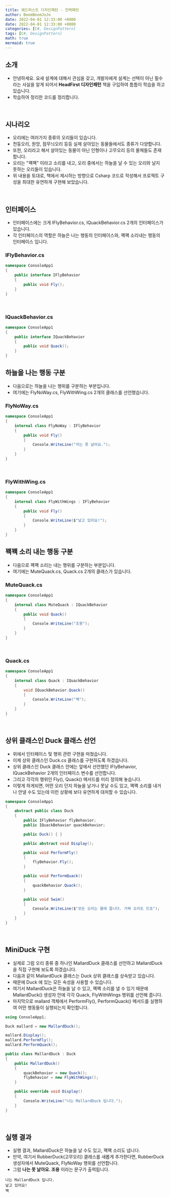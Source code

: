 ```yaml
---
title: 헤드퍼스트 디자인패턴 - 전략패턴
author: BeomBeomJoJo
date: 2022-04-01 12:33:00 +0800
date: 2022-04-01 12:33:00 +0800
categories: [C#, DesignPattern]
tags: [C#, DesignPattern]
math: true
mermaid: true
---
```


## **소개**
* 안녕하세요. 요새 설계에 대해서 관심을 갖고, 개발자에게 설계는 선택이 아닌 필수라는 사실을 알게 되어서 **HeadFirst 디자인패턴** 책을 구입하여 틈틈이 학습을 하고 있습니다.
* 학습하여 정리한 코드를 정리합니다.

<br/>

## **시나리오**
* 오리에는 여러가지 종류의 오리들이 있습니다.
* 천둥오리, 원앙, 점무늬오리 등등 실제 살아있는 동물들에서도 종류가 다양합니다.
* 또한, 오리라고 해서 살아있는 동물이 아닌 인형이나 고무오리 등의 물체들도 존재합니다.
* 오리는 "꽥꽥" 이라고 소리를 내고, 오리 중에서는 하늘을 날 수 있는 오리와 날지 못하는 오리들이 있습니다.
* 위 내용을 토대로, 책에서 제시하는 방향으로 Csharp 코드로 작성해서 프로젝트 구성을 최대한 유연하게 구현해 보았습니다.

<br/>

## **인터페이스**
* 인터페이스에는 크게 IFlyBehavior.cs, IQuackBehavior.cs 2개의 인터페이스가 있습니다.
* 각 인터페이스의 역할은 하늘은 나는 행동의 인터페이스와, 꽥꽥 소리내는 행동의 인터페이스 입니다.

### **IFlyBehavior.cs**

```csharp
namespace ConsoleApp1
{
    public interface IFlyBehavior
    {
        public void Fly();
    }
}
```

<br/>

### **IQuackBehavior.cs**

```csharp
namespace ConsoleApp1
{
    public interface IQuackBehavior
    {
        public void Quack();
    }
}
```

## **하늘을 나는 행동 구분**
* 다음으로는 하늘을 나는 행위를 구분하는 부분입니다.
* 여기에는 FlyNoWay.cs, FlyWithWing.cs 2개의 클래스를 선언했습니다.

### **FlyNoWay.cs**
```csharp
namespace ConsoleApp1
{
    internal class FlyNoWay : IFlyBehavior
    {
        public void Fly()
        {
            Console.WriteLine("저는 못 날아요.");
        }
    }
}
```

<br/>

### **FlyWithWing.cs**

```csharp
namespace ConsoleApp1
{
    internal class FlyWithWings : IFlyBehavior
    {
        public void Fly()
        {
            Console.WriteLine($"날고 있어요!");
        }
    }
}
```

## **꽥꽥 소리 내는 행동 구분**
* 다음으로 꽥꽥 소리는 내는 행위를 구분하는 부분입니다.
* 여기에는 MuteQuack.cs, Quack.cs 2개의 클래스가 있습니다.

### **MuteQuack.cs**

```csharp
namespace ConsoleApp1
{
    internal class MuteQuack : IQuackBehavior
    {
        public void Quack()
        {
            Console.WriteLine("조용");
        }
    }
}
```

<br/>

### **Quack.cs**

```csharp
namespace ConsoleApp1
{
    internal class Quack : IQuackBehavior
    {
        void IQuackBehavior.Quack()
        {
            Console.WriteLine("꽥");
        }
    }
}
```

<br/>

## **상위 클래스인 Duck 클래스 선언**
* 위에서 인터페이스 및 행위 관련 구현을 마쳤습니다.
* 이제 상위 클래스인 Duck.cs 클래스를 구현하도록 하겠습니다.
* 상위 클래스인 Duck 클래스 안에는 앞에서 선언했던 IFlyBehavior, IQuackBehavior 2개의 인터페이스 변수를 선언합니다.
* 그리고 각각의 행위인 Fly(), Quack() 메서드를 미리 정의해 놓습니다.
* 이렇게 하게되면, 어떤 오리 던지 하늘을 날거나 못날 수도 있고, 꽥꽥 소리를 내거나 안낼 수도 있는데 이런 상황에 보다 유연하게 대처할 수 있습니다.

```csharp
namespace ConsoleApp1
{
    abstract public class Duck
    {
        public IFlyBehavior flyBehavior;
        public IQuackBehavior quackBehavior;

        public Duck() { }

        public abstract void Display();

        public void PerformFly()
        {
            flyBehavior.Fly();
        }

        public void PerformQuack()
        {
            quackBehavior.Quack();
        }

        public void Swim()
        {
            Console.WriteLine($"모든 오리는 물에 뜹니다. 가짜 오리도 뜨죠");
        }
    }
}
```

<br/>

## **MiniDuck 구현**
* 실제로 그럼 오리 종류 중 하나인 MallardDuck 클래스를 선언하고 MallardDuck을 직접 구현해 보도록 하겠습니다.
* 다음과 같이 MallardDuck 클래스는 Duck 상위 클래스를 상속받고 있습니다.
* 때문에 Duck 에 있는 모든 속성을 사용할 수 있습니다.
* 여기서 MallardDuck은 하늘을 날 수 있고, 꽥꽥 소리를 낼 수 있기 때문에 MallardDuck() 생성자 안에 각각 Quack, FlyWithWings 행위를 선언해 줍니다.
* 마지막으로 mallard 객체에서 PerformFly(), PerformQuack() 메서드를 실행하여 어떤 행동들이 실행되는지 확인합니다.

```csharp
using ConsoleApp1;

Duck mallard = new MallardDuck();

mallard.Display();
mallard.PerformFly();
mallard.PerformQuack();

public class MallardDuck : Duck
{
    public MallardDuck()
    {
        quackBehavior = new Quack();
        flyBehavior = new FlyWithWings();
    }

    public override void Display()
    {
        Console.WriteLine("나는 MallardDuck 입니다.");
    }
}
```

<br/>

## **실행 결과**
* 실행 결과, MallardDuck은 하늘을 날 수도 있고, 꽥꽥 소리도 냅니다.
* 만약, 여기서 RubberDuck(고무오리) 클래스를 새롭게 추가한다면, RubberDuck 생성자에서 MuteQuack, FlyNoWay 행위를 선언합니다.
* 그럼 **나는 못 날아요. 조용** 이라는 문구가 출력됩니다.

```console
나는 MallardDuck 입니다.
날고 있어요!
꽥
```